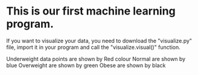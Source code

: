 # This is our first machine learning program.

If you want to visualize your data, you need to download the "visualize.py" file, import it in your program and call the "visualize.visual()" function.

Underweight data points are shown by Red colour
Normal are shown by blue
Overweight are shown by green
Obese are shown by black 
